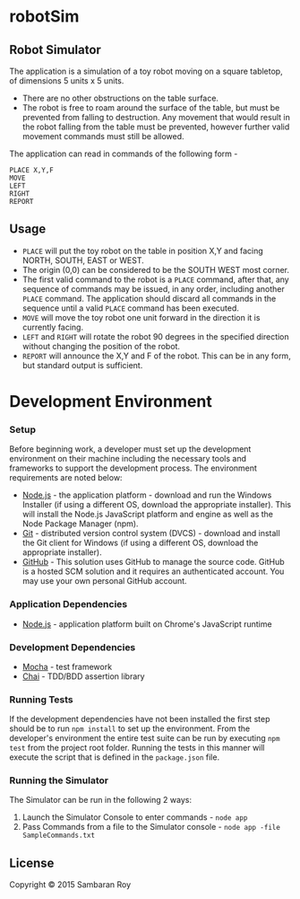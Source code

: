 # robotSim
## Robot Simulator

The application is a simulation of a toy robot moving on a square tabletop, of dimensions 5 units x 5 units.
* There are no other obstructions on the table surface.
* The robot is free to roam around the surface of the table, but must be prevented from falling to destruction. Any movement that would result in the robot falling from the table must be prevented, however further valid movement commands must still
be allowed.

The application can read in commands of the following form -

```
PLACE X,Y,F
MOVE
LEFT
RIGHT
REPORT
```

## Usage

* `PLACE` will put the toy robot on the table in position X,Y and facing NORTH, SOUTH, EAST or WEST.
* The origin (0,0) can be considered to be the SOUTH WEST most corner.
* The first valid command to the robot is a `PLACE` command, after that, any sequence of commands may be issued, in any order, including another `PLACE` command. The application should discard all commands in the sequence until a valid `PLACE` command has been executed.
* `MOVE` will move the toy robot one unit forward in the direction it is currently facing.
* `LEFT` and `RIGHT` will rotate the robot 90 degrees in the specified direction without changing the position of the robot.
* `REPORT` will announce the X,Y and F of the robot. This can be in any form, but standard output is sufficient.

# Development Environment
### Setup
Before beginning work, a developer must set up the development environment on their machine including the necessary tools and frameworks to support the development process. The environment requirements are noted below:
* [Node.js](http://nodejs.org/download/) - the application platform - download and run the Windows Installer (if using a different OS, download the appropriate installer).  This will install the Node.js JavaScript platform and engine as well as the Node Package Manager (npm).
* [Git](http://git-scm.com/downloads) - distributed version control system (DVCS) - download and install the Git client for Windows (if using a different OS, download the appropriate installer).
* [GitHub](https://github.com/) - This solution uses GitHub to manage the source code.  GitHub is a hosted SCM solution and it requires an authenticated account.  You may use your own personal GitHub account.

### Application Dependencies
* [Node.js](http://nodejs.org/) - application platform built on Chrome's JavaScript runtime

### Development Dependencies
* [Mocha](http://visionmedia.github.io/mocha/) - test framework
* [Chai](http://chaijs.com/) - TDD/BDD assertion library

### Running Tests
If the development dependencies have not been installed the first step should be to run `npm install` to set up the environment. From the developer's environment the entire test suite can be run by executing `npm test` from the project root folder.  Running the tests in this manner will execute the script that is defined in the `package.json` file.

### Running the Simulator
The Simulator can be run in the following 2 ways:
  
  1. Launch the Simulator Console to enter commands - `node app`
  2. Pass Commands from a file to the Simulator console  - `node app -file SampleCommands.txt`


## License

Copyright © 2015 Sambaran Roy

